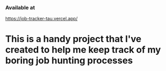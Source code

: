 ### Available at

https://job-tracker-tau.vercel.app/

# This is a handy project that I've created to help me keep track of my boring job hunting processes
